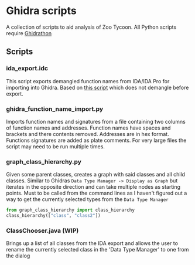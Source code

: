 # Ghidra scripts

A collection of scripts to aid analysis of Zoo Tycoon. All Python scripts require [Ghidrathon](https://github.com/mandiant/Ghidrathon)

## Scripts

### ida_export.idc
This script exports demangled function names from IDA/IDA Pro for importing into Ghidra. Based on [this script](https://gist.github.com/hax0kartik/e358ce447a4537bcef534aa8de84817c) which does not demangle before export.

### ghidra_function_name_import.py
Imports function names and signatures from a file containing two columns of function names and addresses. Function names have spaces and brackets and there contents removed. Addresses are in hex format. Functions signatures are added as plate comments.
For very large files the script may need to be run multiple times.

### graph_class_hierarchy.py
Given some parent classes, creates a graph with said classes and all child classes. Similar to Ghidras `Data Type Manager -> Display as Graph` but iterates in the opposite direction and can take multiple nodes as starting points. 
Must to be called from the command lines as I haven't figured out a way to get the currently selected types from the `Data Type Manager`

```python
from graph_class_hierarchy import class_hierarchy
class_hierarchy(["class", "class2"])
```

### ClassChooser.java (WIP)
Brings up a list of all classes from the IDA export and allows the user to rename the currently selected class in the 'Data Type Manager' to one from the dialog